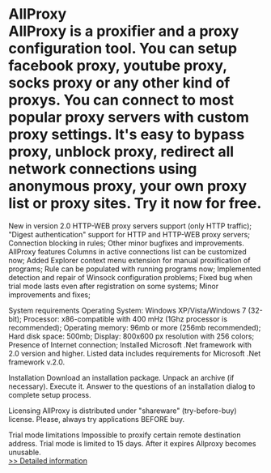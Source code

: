 # AllProxy<br />AllProxy is a proxifier and a proxy configuration tool. You can setup facebook proxy, youtube proxy, socks proxy or any other kind of proxys. You can connect to most popular proxy servers with custom proxy settings. It's easy to bypass proxy, unblock proxy, redirect all network connections using anonymous proxy, your own proxy list or proxy sites. Try it now for free.

New in version 2.0
HTTP-WEB proxy servers support (only HTTP traffic);
"Digest authentication" support for HTTP and HTTP-WEB proxy servers;
Connection blocking in rules;
Other minor bugfixes and improvements.
AllProxy features
Columns in active connections list can be customized now;
Added Explorer context menu extension for manual proxification of programs;
Rule can be populated with running programs now;
Implemented detection and repair of Winsock configuration problems;
Fixed bug when trial mode lasts even after registration on some systems;
Minor improvements and fixes;

System requirements
Operating System: Windows XP/Vista/Windows 7 (32-bit);
Processor: x86-compatible with 400 mHz (1Ghz processor is recommended);
Operating memory: 96mb or more (256mb recommended);
Hard disk space: 500mb;
Display: 800x600 px resolution with 256 colors;
Presence of Internet connection;
Installed Microsoft .Net framework with 2.0 version and higher.
Listed data includes requirements for Microsoft .Net framework v.2.0.

Installation
Download an installation package.
Unpack an archive (if necessary).
Execute it.
Answer to the questions of an installation dialog to complete setup process.

Licensing
AllProxy is distributed under "shareware" (try-before-buy) license.
Please, always try applications BEFORE buy.

Trial mode limitations
Impossible to proxify certain remote destination address.
Trial mode is limited to 15 days. After it expires Allproxy becomes unusable.<br />[>> Detailed information](https://secure.shareit.com/shareit/product.html?productid=300365713&affiliateid=200057808)